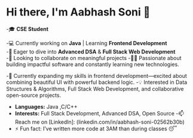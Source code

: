 # Hi there, I'm Aabhash Soni 👋

-🎓 **CSE Student** 

-💻 Currently working on **Java** | Learning **Frontend Development**  
-🌱 Eager to dive into **Advanced DSA** & **Full Stack Web Development**  
-🤝 Looking to collaborate on meaningful projects
-👨‍💻 Passionate about building impactful software and constantly learning new technologies.

-🔭 Currently expanding my skills in frontend development—excited about combining beautiful UI with powerful backend logic.
-💡 Interested in Data Structures & Algorithms, Full Stack Web Development, and collaborative open-source projects.
- **Languages:** Java ,C/C++
- **Interests:** Full Stack Development, Advanced DSA, Open Source
-📫 Reach me on [LinkedIn]: (linkedin.com/in/aabhash-soni-02562b30b)
- ⚡ Fun fact: I’ve written more code at 3AM than during classes 😴
